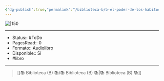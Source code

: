 ```yaml
---
{"dg-publish":true,"permalink":"/biblioteca-b/b-el-poder-de-los-habitos/"}
---
```



![|150](http://books.google.com/books/content?id=dtGGDwAAQBAJ&printsec=frontcover&img=1&zoom=1&edge=curl&source=gbs_api)

---

- Status:: #ToDo 
- PagesRead:: 0 
- Formato:: Audiolibro
- Disponible:: Sí 
- #libro 

---

> [[📚 Biblioteca (B) 📚/📚 Biblioteca (B) 📚\|📚 Biblioteca (B) 📚]]